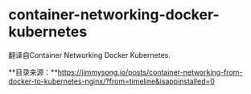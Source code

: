 # container-networking-docker-kubernetes
翻译自Container Networking Docker Kubernetes.



**目录来源：**https://jimmysong.io/posts/container-networking-from-docker-to-kubernetes-nginx/?from=timeline&isappinstalled=0